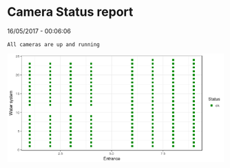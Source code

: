 Camera Status report
================
16/05/2017 - 00:06:06

    All cameras are up and running

![](camreport_files/figure-markdown_github/unnamed-chunk-2-1.png)
